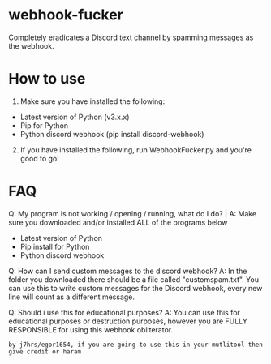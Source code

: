 # webhook-fucker
Completely eradicates a Discord text channel by spamming messages as the webhook.
# How to use
1. Make sure you have installed the following:
 - Latest version of Python (v3.x.x)
 - Pip for Python
 - Python discord webhook (pip install discord-webhook)
2. If you have installed the following, run WebhookFucker.py and you're good to go!
# FAQ
Q: My program is not working / opening / running, what do I do? | A: Make sure you downloaded and/or installed ALL of the programs below
 - Latest version of Python
 - Pip install for Python
 - Python discord webhook

Q: How can I send custom messages to the discord webhook? 
A: In the folder you downloaded there should be a file called "customspam.txt". You can use this to write custom messages for the Discord webhook, every new line will count as a different message.

Q: Should i use this for educational purposes? 
A: You can use this for educational purposes or destruction purposes, however you are FULLY RESPONSIBLE for using this webhook obliterator.

`by j7hrs/egor1654, if you are going to use this in your mutlitool then give credit or haram`
